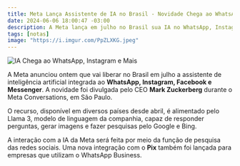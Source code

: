 ```yaml
---
title: Meta Lança Assistente de IA no Brasil - Novidade Chega ao WhatsApp, Instagram e Mais
date: 2024-06-06 18:00:47 -03:00
description: A Meta lança em julho no Brasil sua IA no WhatsApp, Instagram, Facebook e Messenger. Alimentada pelo Llama 3, a IA responde perguntas, gera imagens e pesquisa online.
tags: [notas]
image: "https://i.imgur.com/PpZLXKG.jpeg"
---
```


![IA Chega ao WhatsApp, Instagram e Mais](https://i.imgur.com/PpZLXKG.jpeg)

A Meta anunciou ontem que vai liberar no Brasil em julho a assistente de inteligência artificial integrada ao **WhatsApp, Instagram, Facebook e Messenger**. A novidade foi divulgada pelo CEO **Mark Zuckerberg** durante o Meta Conversations, em São Paulo. 

O recurso, disponível em diversos países desde abril, é alimentado pelo Llama 3, modelo de linguagem da companhia, capaz de responder perguntas, gerar imagens e fazer pesquisas pelo Google e Bing. 

A interação com a IA da Meta será feita por meio da função de pesquisa das redes sociais. Uma nova integração com o **Pix** também foi lançada para empresas que utilizam o WhatsApp Business.